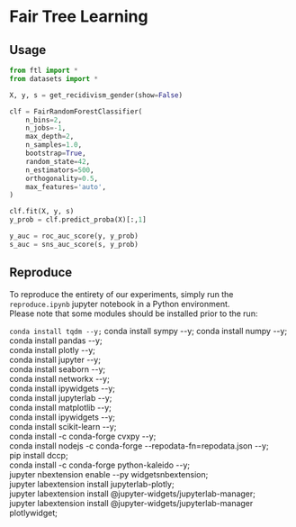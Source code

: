 # Fair Tree Learning

## Usage
```python
from ftl import *
from datasets import *

X, y, s = get_recidivism_gender(show=False)

clf = FairRandomForestClassifier(
    n_bins=2,
    n_jobs=-1,
    max_depth=2,
    n_samples=1.0,
    bootstrap=True,
    random_state=42,
    n_estimators=500,
    orthogonality=0.5,
    max_features='auto',
)

clf.fit(X, y, s)
y_prob = clf.predict_proba(X)[:,1]

y_auc = roc_auc_score(y, y_prob)
s_auc = sns_auc_score(s, y_prob)
```

## Reproduce
To reproduce the entirety of our experiments, simply run the <code>reproduce.ipynb</code> jupyter notebook in a Python environment.</br>
Please note that some modules should be installed prior to the run:

<code>conda install tqdm --y;</code>
conda install sympy --y;</code>
conda install numpy --y;</code>
conda install pandas --y;</br>
conda install plotly --y;</br>
conda install jupyter --y;</br>
conda install seaborn --y;</br>
conda install networkx --y;</br>
conda install ipywidgets --y;</br>
conda install jupyterlab --y;</br>
conda install matplotlib --y;</br>
conda  install ipywidgets --y;</br>
conda install scikit-learn --y;</br>
conda install -c conda-forge cvxpy --y;</br>
conda install nodejs -c conda-forge --repodata-fn=repodata.json --y;</br>
pip install dccp;</br>
conda install -c conda-forge python-kaleido --y;</br>
jupyter nbextension enable --py widgetsnbextension;</br>
jupyter labextension install jupyterlab-plotly;</br>
jupyter labextension install @jupyter-widgets/jupyterlab-manager;</br>
jupyter labextension install @jupyter-widgets/jupyterlab-manager plotlywidget;</br>
</code>
